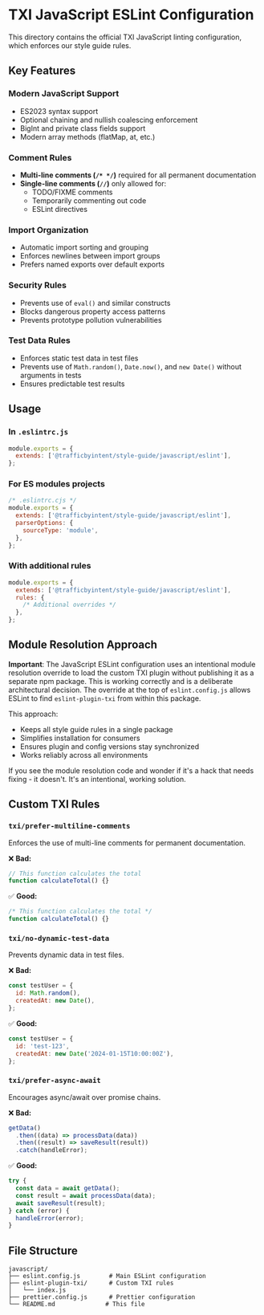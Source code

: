 # TXI JavaScript ESLint Configuration

This directory contains the official TXI JavaScript linting configuration, which enforces our
style guide rules.

## Key Features

### Modern JavaScript Support

- ES2023 syntax support
- Optional chaining and nullish coalescing enforcement
- BigInt and private class fields support
- Modern array methods (flatMap, at, etc.)

### Comment Rules

- **Multi-line comments (`/* */`)** required for all permanent documentation
- **Single-line comments (`//`)** only allowed for:
  - TODO/FIXME comments
  - Temporarily commenting out code
  - ESLint directives

### Import Organization

- Automatic import sorting and grouping
- Enforces newlines between import groups
- Prefers named exports over default exports

### Security Rules

- Prevents use of `eval()` and similar constructs
- Blocks dangerous property access patterns
- Prevents prototype pollution vulnerabilities

### Test Data Rules

- Enforces static test data in test files
- Prevents use of `Math.random()`, `Date.now()`, and `new Date()` without arguments in tests
- Ensures predictable test results

## Usage

### In `.eslintrc.js`

```javascript
module.exports = {
  extends: ['@trafficbyintent/style-guide/javascript/eslint'],
};
```

### For ES modules projects

```javascript
/* .eslintrc.cjs */
module.exports = {
  extends: ['@trafficbyintent/style-guide/javascript/eslint'],
  parserOptions: {
    sourceType: 'module',
  },
};
```

### With additional rules

```javascript
module.exports = {
  extends: ['@trafficbyintent/style-guide/javascript/eslint'],
  rules: {
    /* Additional overrides */
  },
};
```

## Module Resolution Approach

**Important**: The JavaScript ESLint configuration uses an intentional module resolution override
to load the custom TXI plugin without publishing it as a separate npm package. This is working
correctly and is a deliberate architectural decision. The override at the top of `eslint.config.js`
allows ESLint to find `eslint-plugin-txi` from within this package.

This approach:

- Keeps all style guide rules in a single package
- Simplifies installation for consumers
- Ensures plugin and config versions stay synchronized
- Works reliably across all environments

If you see the module resolution code and wonder if it's a hack that needs fixing - it doesn't.
It's an intentional, working solution.

## Custom TXI Rules

### `txi/prefer-multiline-comments`

Enforces the use of multi-line comments for permanent documentation.

❌ **Bad:**

```javascript
// This function calculates the total
function calculateTotal() {}
```

✅ **Good:**

```javascript
/* This function calculates the total */
function calculateTotal() {}
```

### `txi/no-dynamic-test-data`

Prevents dynamic data in test files.

❌ **Bad:**

```javascript
const testUser = {
  id: Math.random(),
  createdAt: new Date(),
};
```

✅ **Good:**

```javascript
const testUser = {
  id: 'test-123',
  createdAt: new Date('2024-01-15T10:00:00Z'),
};
```

### `txi/prefer-async-await`

Encourages async/await over promise chains.

❌ **Bad:**

```javascript
getData()
  .then((data) => processData(data))
  .then((result) => saveResult(result))
  .catch(handleError);
```

✅ **Good:**

```javascript
try {
  const data = await getData();
  const result = await processData(data);
  await saveResult(result);
} catch (error) {
  handleError(error);
}
```

## File Structure

```text
javascript/
├── eslint.config.js        # Main ESLint configuration
├── eslint-plugin-txi/      # Custom TXI rules
│   └── index.js
├── prettier.config.js      # Prettier configuration
└── README.md              # This file
```

